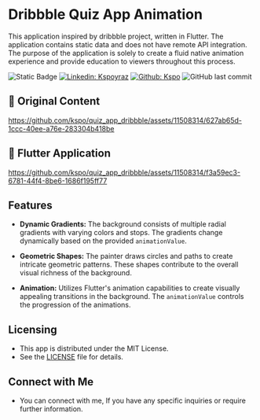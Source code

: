 # Dribbble Quiz App Animation

This application inspired by dribbble project, written in Flutter. The application contains static data and does not have remote API integration. The purpose of the application is solely to create a fluid native animation experience and provide education to viewers throughout this process.

![Static Badge](https://img.shields.io/badge/Author-KSPoyraz-blue)
[![Linkedin: Kspoyraz](https://img.shields.io/badge/Kspoyraz-blue?logo=Linkedin&logoColor=fff)][linkedin]
[![Github: Kspo](https://img.shields.io/badge/Kspo-white?logo=Github&logoColor=000)][github]
![GitHub last commit](https://img.shields.io/github/last-commit/kspo/quiz_app_dribbble?label=Last+Commit)

## 📸 Original Content

https://github.com/kspo/quiz_app_dribbble/assets/11508314/627ab65d-1ccc-40ee-a76e-283304b418be

## 📸 Flutter Application

https://github.com/kspo/quiz_app_dribbble/assets/11508314/f3a59ec3-6781-44f4-8be6-1686f195ff77

## Features

- **Dynamic Gradients:** The background consists of multiple radial gradients with varying colors and stops. The gradients change dynamically based on the provided `animationValue`.

- **Geometric Shapes:** The painter draws circles and paths to create intricate geometric patterns. These shapes contribute to the overall visual richness of the background.

- **Animation:** Utilizes Flutter's animation capabilities to create visually appealing transitions in the background. The `animationValue` controls the progression of the animations.

## Licensing

- This app is distributed under the MIT License.
- See the [LICENSE](LICENSE.md) file for details.

## Connect with Me

- You can connect with me, If you have any specific inquiries or require further information.


[linkedin]: https://www.linkedin.com/in/kaz%C4%B1m-selman-poyraz-0048b7143/
[github]: https://github.com/kspo

[pull_down_button]: https://pub.dev/packages/pull_down_button#pulldownbuttontheme
[marqueer]: https://pub.dev/packages/marqueer
[chart_sparkline]: https://pub.dev/packages/chart_sparkline
